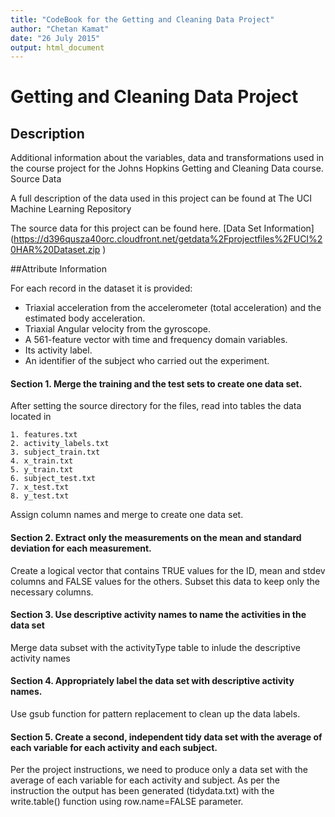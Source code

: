 ```yaml
---
title: "CodeBook for the Getting and Cleaning Data Project"
author: "Chetan Kamat"
date: "26 July 2015"
output: html_document
---
```


# Getting and Cleaning Data Project

## Description

Additional information about the variables, data and transformations used in the course project for the Johns Hopkins Getting and Cleaning Data course.
Source Data

A full description of the data used in this project can be found at The UCI Machine Learning Repository

The source data for this project can be found here.
[Data Set Information] (https://d396qusza40orc.cloudfront.net/getdata%2Fprojectfiles%2FUCI%20HAR%20Dataset.zip )


##Attribute Information

For each record in the dataset it is provided:

* Triaxial acceleration from the accelerometer (total acceleration) and the estimated body acceleration.
* Triaxial Angular velocity from the gyroscope.
* A 561-feature vector with time and frequency domain variables.
* Its activity label.
* An identifier of the subject who carried out the experiment.

#### Section 1. Merge the training and the test sets to create one data set.

After setting the source directory for the files, read into tables the data located in

    1. features.txt
    2. activity_labels.txt
    3. subject_train.txt
    4. x_train.txt
    5. y_train.txt
    6. subject_test.txt
    7. x_test.txt
    8. y_test.txt

Assign column names and merge to create one data set.

#### Section 2. Extract only the measurements on the mean and standard deviation for each measurement.

Create a logical vector that contains TRUE values for the ID, mean and stdev columns and FALSE values for the others. Subset this data to keep only the necessary columns.

#### Section 3. Use descriptive activity names to name the activities in the data set

Merge data subset with the activityType table to inlude the descriptive activity names

#### Section 4. Appropriately label the data set with descriptive activity names.

Use gsub function for pattern replacement to clean up the data labels.

#### Section 5. Create a second, independent tidy data set with the average of each variable for each activity and each subject.

Per the project instructions, we need to produce only a data set with the average of each variable for each activity and subject. 
As per the instruction the output has been generated (tidydata.txt) with the write.table() function using row.name=FALSE parameter. 



